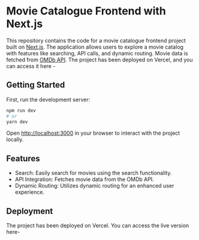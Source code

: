 
# Movie Catalogue Frontend with Next.js

This repository contains the code for a movie catalogue frontend project built on [Next.js](https://nextjs.org/). The application allows users to explore a movie catalog with features like searching, API calls, and dynamic routing. Movie data is fetched from [OMDb API](https://www.omdbapi.com/). The project has been deployed on Vercel, and you can access it here - 


## Getting Started

First, run the development server:

```bash
npm run dev
# or
yarn dev
```

Open [http://localhost:3000](http://localhost:3000) in your browser to interact with the project locally.

## Features

- Search: Easily search for movies using the search functionality.
- API Integration: Fetches movie data from the OMDb API.
- Dynamic Routing: Utilizes dynamic routing for an enhanced user experience.


## Deployment

The project has been deployed on Vercel. You can access the live version here- 



